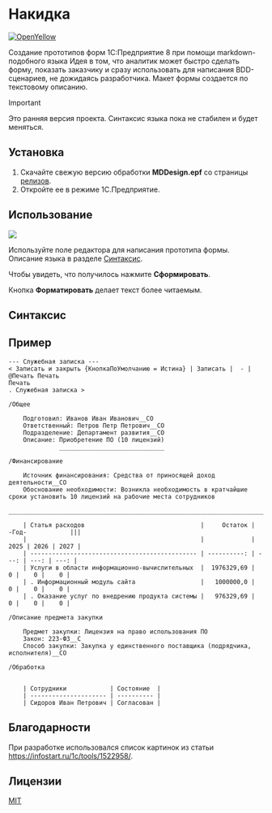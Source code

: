# Накидка
[![OpenYellow](https://img.shields.io/endpoint?url=https://openyellow.org/data/badges/6/892746188.json)](https://openyellow.org/grid?data=top&repo=892746188)


Создание прототипов форм 1С:Предприятие 8 при помощи markdown-подобного языка
Идея в том, что аналитик может быстро сделать форму, показать заказчику и сразу использовать для написания BDD-сценариев, не дожидаясь разработчика.
Макет формы создается по текстовому описанию.

> [!IMPORTANT] 
> Это ранняя версия проекта. Синтаксис языка пока не стабилен и будет меняться.

## Установка
1. Скачайте свежую версию обработки **MDDesign.epf** со страницы [релизов](https://github.com/crimsongoldteam/md_design/releases).
2. Откройте ее в режиме 1С.Предприятие.
## Использование
![](docs/resources/main-screen.png)

Используйте поле редактора для написания прототипа формы. Описание языка в разделе [Синтаксис](#синтаксис).

Чтобы увидеть, что получилось нажмите **Сформировать**.

Кнопка **Форматировать** делает текст более читаемым.

## Синтаксис


## Пример
```
--- Служебная записка ---
< Записать и закрыть {КнопкаПоУмолчанию = Истина} | Записать |  - | @Печать Печать
Печать
. Служебная записка >

/Общее

	Подготовил: Иванов Иван Иванович__СО
	Ответственный: Петров Петр Петрович__СО
	Подразделение: Департамент развития__СО
	Описание: Приобретение ПО (10 лицензий)
	          _____________________________

/Финансирование

	Источник финансирования: Средства от приносящей доход деятельности__СО
	Обоснование необходимости: Возникла необходимость в кратчайшие сроки установить 10 лицензий на рабочие места сотрудников
	                           _____________________________________________________________________________________________

	| Статья расходов                                |     Остаток | -Год-            |||
	|                                                |             | 2025 | 2026 | 2027 |
	| ---------------------------------------------- | ----------: | ---: | ---: | ---: |
	| Услуги в области информационно-вычислительных  |  1976329,69 |    0 |    0 |    0 |
	| . Информационный модуль сайта                  |   1000000,0 |    0 |    0 |    0 |
	| . Оказание услуг по внедрению продукта системы |   976329,69 |    0 |    0 |    0 |

/Описание предмета закупки

	Предмет закупки: Лицензия на право использования ПО
	Закон: 223-ФЗ__С
	Способ закупки: Закупка у единственного поставщика (подрядчика, исполнителя)__СО

/Обработка


	| Сотрудники            | Состояние  |
	| --------------------- | ---------- |
	| Сидоров Иван Петрович | Согласован |
```

## Благодарности
При разработке использовался список картинок из статьи https://infostart.ru/1c/tools/1522958/.

## Лицензии
[MIT](LICENSE.md)
